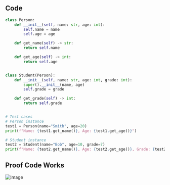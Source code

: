 ## Code

```.py
class Person:
    def __init__(self, name: str, age: int):
        self.name = name
        self.age = age

    def get_name(self) -> str:
        return self.name

    def get_age(self) -> int:
        return self.age


class Student(Person):
    def __init__(self, name: str, age: int, grade: int):
        super().__init__(name, age)
        self.grade = grade

    def get_grade(self) -> int:
        return self.grade


# Test cases
# Person instance
test1 = Person(name="Smith", age=20)
print(f"Name: {test1.get_name()}, Age: {test1.get_age()}")

# Student instance
test2 = Student(name="Bob", age=10, grade=7)
print(f"Name: {test2.get_name()}, Age: {test2.get_age()}, Grade: {test2.get_grade()}")

```

## Proof Code Works

![image](https://github.com/user-attachments/assets/76bb12a6-e992-4799-9dbe-9af0cd59f3a5)
